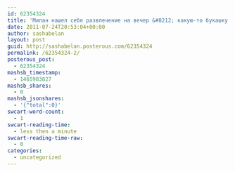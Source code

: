 ```yaml
---
id: 62354324
title: 'Милан нашел себе развлечение на вечер &#8212; какую-то букашку гипнотизирует'
date: 2011-07-24T20:53:04+00:00
author: sashabelan
layout: post
guid: http://sashabelan.posterous.com/62354324
permalink: /62354324-2/
posterous_post:
  - 62354324
mashsb_timestamp:
  - 1465983827
mashsb_shares:
  - 0
mashsb_jsonshares:
  - '{"total":0}'
swcart-word-count:
  - 1
swcart-reading-time:
  - less then a minute
swcart-reading-time-raw:
  - 0
categories:
  - uncategorized
---
```

[](http://instagr.am/p/Ib6KC/)